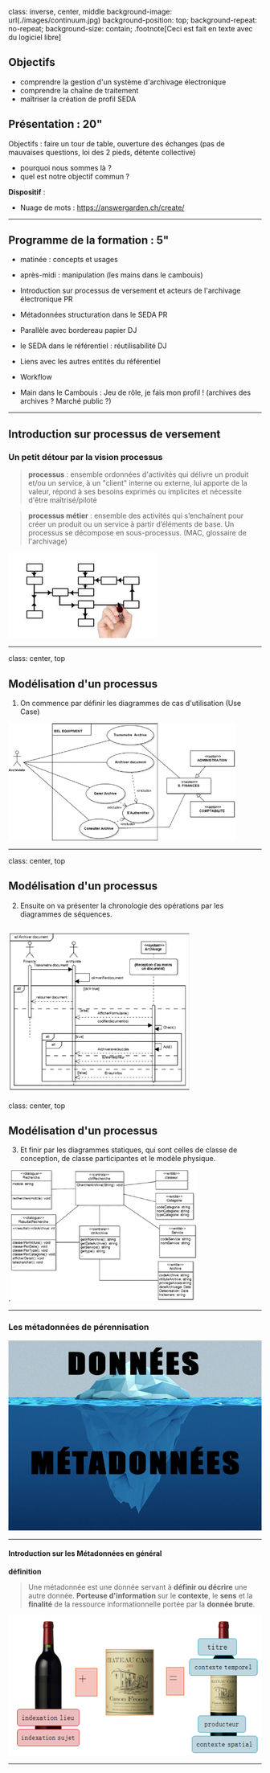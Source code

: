 class: inverse, center, middle
background-image: url(./images/continuum.jpg)
background-position: top;
background-repeat: no-repeat;
background-size: contain;
.footnote[Ceci est fait en texte avec du logiciel libre]

## Objectifs

- comprendre la gestion d'un système d'archivage électronique
- comprendre la chaîne de traitement
- maîtriser la création de profil SEDA

## Présentation : 20"

Objectifs : faire un tour de table, ouverture des échanges (pas de mauvaises questions, loi des 2 pieds, détente collective)

- pourquoi nous sommes là ?
- quel est notre objectif commun ?

**Dispositif** :

- Nuage de mots : https://answergarden.ch/create/

---

##

## Programme de la formation : 5"

- matinée : concepts et usages
- après-midi : manipulation (les mains dans le cambouis)

- Introduction sur processus de versement et acteurs de l'archivage électronique PR
- Métadonnées structuration dans le SEDA PR
- Parallèle avec bordereau papier DJ
- le SEDA dans le référentiel : réutilisabilité DJ
- Liens avec les autres entités du référentiel
- Workflow

- Main dans le Cambouis :
  Jeu de rôle, je fais mon profil ! (archives des archives ? Marché public ?)

---

## Introduction sur processus de versement

### Un petit détour par la vision processus

> **processus** : ensemble ordonnées d'activités qui délivre un produit et/ou un service, à un "client" interne ou externe, lui apporte de la valeur, répond à ses besoins exprimés ou implicites et nécessite d'être maîtrisé/piloté

> **processus métier** : ensemble des activités qui s’enchaînent pour créer un produit ou un service à partir d’éléments de base. Un processus se décompose en sous-processus. (MAC, glossaire de l'archivage)

![illustration d'un processus](./images/dessinerProcessus2.jpg)

---

class: center, top

## Modélisation d'un processus

1. On commence par définir les diagrammes de cas d'utilisation (Use Case)

![exemple de cas d'utilisation archiver](./images/useCaseArchiver.png)

<!--
Qui permettent de donner une vue globale de l'application. Pas seulement pour un client non avisé qui aura l'idée de sa future application mais aussi le développeur s'en sert pour le développement des interfaces.

La représentation d'un cas d'utilisation met en jeu trois concepts : l'acteur, le cas d'utilisation et l'interaction entre l'acteur et le cas d'utilisation.

Cas d'utilisation : Un cas d'utilisation (use case) représente un ensemble de séquences d'actions qui sont réalisées par le système et qui produisent un résultat observable intéressant pour un acteur particulier

-->

---

class: center, top

## Modélisation d'un processus

2. Ensuite on va présenter la chronologie des opérations par les diagrammes de séquences.

## ![exemple de diagramme de classe verser archives](./images/diagrammeSequenceArchiver.png)

class: center, top

## Modélisation d'un processus

3. Et finir par les diagrammes statiques, qui sont celles de classe de conception, de classe participantes et le modèle physique.

.![exemple de diagramme de classe verser archives](./images/diagrammeClasseVerserArchives.png)

---

### Les métadonnées de pérennisation

![métaphore métadonnées comme partie imergée iceberg](./images/icebergMetadonnees.jpg)

---

#### Introduction sur les Métadonnées en général

**définition**

> Une métadonnée est une donnée servant à **définir ou décrire** une autre donnée. **Porteuse d'information** sur le **contexte**, le **sens** et la **finalité** de la ressource informationnelle portée par la **donnée brute**.

![explication des métadonnées par un métaphore sur le vin](./images/vinContexte.png)

---
